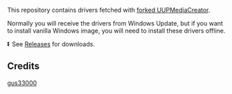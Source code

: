 This repository contains drivers fetched with [forked UUPMediaCreator](https://github.com/matebook-e-go/UUPMediaCreator). 

Normally you will receive the drivers from Windows Update, but if you want to install vanilla Windows image, you will need to install these drivers offline.

⏬ See [Releases](https://github.com/matebook-e-go/uup-drivers-sc8280xp/releases) for downloads.

## Credits

[gus33000](https://github.com/gus33000)
